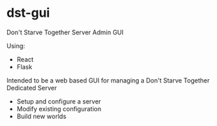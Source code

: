 # dst-gui
Don't Starve Together Server Admin GUI

Using:
* React
* Flask

Intended to be a web based GUI for managing a Don't Starve Together Dedicated Server
* Setup and configure a server
* Modify existing configuration
* Build new worlds
